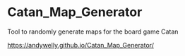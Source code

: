 # Catan_Map_Generator
Tool to randomly generate maps for the board game Catan

https://andywelly.github.io/Catan_Map_Generator/